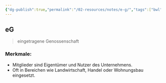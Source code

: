 ```yaml
---
{"dg-publish":true,"permalink":"/02-resources/notes/e-g/","tags":["bwl"],"noteIcon":"","updated":"2024-06-09T19:29:28.423+02:00"}
---
```


## eG 
> eingetragene Genossenschaft

### Merkmale:
- Mitglieder sind Eigentümer und Nutzer des Unternehmens.
- Oft in Bereichen wie Landwirtschaft, Handel oder Wohnungsbau eingesetzt.